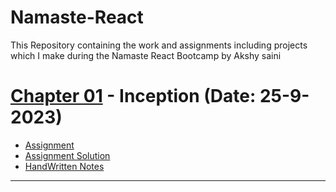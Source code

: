 # Namaste-React
This Repository containing the work and assignments including projects which I make during the Namaste React Bootcamp by Akshy saini

# [Chapter 01](https://github.com/kohi9noor/Namaste-React/blob/main/Chap%2001%20-Inception/Theory/Session1-Theory.md) - Inception (Date: 25-9-2023)

- [Assignment](https://github.com/kohi9noor/Namaste-React/blob/main/Assignment.md)
- [Assignment Solution](https://github.com/kohi9noor/Namaste-React/blob/main/Chap%2001%20-Inception/Theory/Session1-Theory.md)
- [HandWritten Notes](https://drive.google.com/drive/folders/1oegP1yqNyXC928kWoMX4GZ85y6Hs3Blv)
---
